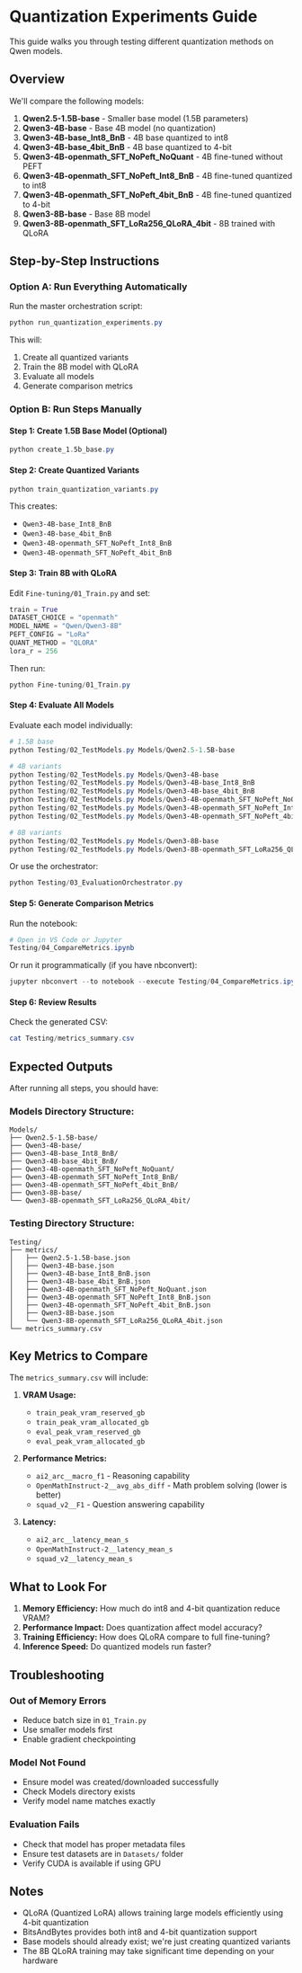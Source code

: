 # Quantization Experiments Guide

This guide walks you through testing different quantization methods on Qwen models.

## Overview

We'll compare the following models:
1. **Qwen2.5-1.5B-base** - Smaller base model (1.5B parameters)
2. **Qwen3-4B-base** - Base 4B model (no quantization)
3. **Qwen3-4B-base_Int8_BnB** - 4B base quantized to int8
4. **Qwen3-4B-base_4bit_BnB** - 4B base quantized to 4-bit
5. **Qwen3-4B-openmath_SFT_NoPeft_NoQuant** - 4B fine-tuned without PEFT
6. **Qwen3-4B-openmath_SFT_NoPeft_Int8_BnB** - 4B fine-tuned quantized to int8
7. **Qwen3-4B-openmath_SFT_NoPeft_4bit_BnB** - 4B fine-tuned quantized to 4-bit
8. **Qwen3-8B-base** - Base 8B model
9. **Qwen3-8B-openmath_SFT_LoRa256_QLoRA_4bit** - 8B trained with QLoRA

## Step-by-Step Instructions

### Option A: Run Everything Automatically

Run the master orchestration script:

```powershell
python run_quantization_experiments.py
```

This will:
1. Create all quantized variants
2. Train the 8B model with QLoRA
3. Evaluate all models
4. Generate comparison metrics

### Option B: Run Steps Manually

#### Step 1: Create 1.5B Base Model (Optional)

```powershell
python create_1.5b_base.py
```

#### Step 2: Create Quantized Variants

```powershell
python train_quantization_variants.py
```

This creates:
- `Qwen3-4B-base_Int8_BnB`
- `Qwen3-4B-base_4bit_BnB`
- `Qwen3-4B-openmath_SFT_NoPeft_Int8_BnB`
- `Qwen3-4B-openmath_SFT_NoPeft_4bit_BnB`

#### Step 3: Train 8B with QLoRA

Edit `Fine-tuning/01_Train.py` and set:
```python
train = True
DATASET_CHOICE = "openmath"
MODEL_NAME = "Qwen/Qwen3-8B"
PEFT_CONFIG = "LoRa"
QUANT_METHOD = "QLORA"
lora_r = 256
```

Then run:
```powershell
python Fine-tuning/01_Train.py
```

#### Step 4: Evaluate All Models

Evaluate each model individually:

```powershell
# 1.5B base
python Testing/02_TestModels.py Models/Qwen2.5-1.5B-base

# 4B variants
python Testing/02_TestModels.py Models/Qwen3-4B-base
python Testing/02_TestModels.py Models/Qwen3-4B-base_Int8_BnB
python Testing/02_TestModels.py Models/Qwen3-4B-base_4bit_BnB
python Testing/02_TestModels.py Models/Qwen3-4B-openmath_SFT_NoPeft_NoQuant
python Testing/02_TestModels.py Models/Qwen3-4B-openmath_SFT_NoPeft_Int8_BnB
python Testing/02_TestModels.py Models/Qwen3-4B-openmath_SFT_NoPeft_4bit_BnB

# 8B variants
python Testing/02_TestModels.py Models/Qwen3-8B-base
python Testing/02_TestModels.py Models/Qwen3-8B-openmath_SFT_LoRa256_QLoRA_4bit
```

Or use the orchestrator:
```powershell
python Testing/03_EvaluationOrchestrator.py
```

#### Step 5: Generate Comparison Metrics

Run the notebook:
```powershell
# Open in VS Code or Jupyter
Testing/04_CompareMetrics.ipynb
```

Or run it programmatically (if you have nbconvert):
```powershell
jupyter nbconvert --to notebook --execute Testing/04_CompareMetrics.ipynb
```

#### Step 6: Review Results

Check the generated CSV:
```powershell
cat Testing/metrics_summary.csv
```

## Expected Outputs

After running all steps, you should have:

### Models Directory Structure:
```
Models/
├── Qwen2.5-1.5B-base/
├── Qwen3-4B-base/
├── Qwen3-4B-base_Int8_BnB/
├── Qwen3-4B-base_4bit_BnB/
├── Qwen3-4B-openmath_SFT_NoPeft_NoQuant/
├── Qwen3-4B-openmath_SFT_NoPeft_Int8_BnB/
├── Qwen3-4B-openmath_SFT_NoPeft_4bit_BnB/
├── Qwen3-8B-base/
└── Qwen3-8B-openmath_SFT_LoRa256_QLoRA_4bit/
```

### Testing Directory Structure:
```
Testing/
├── metrics/
│   ├── Qwen2.5-1.5B-base.json
│   ├── Qwen3-4B-base.json
│   ├── Qwen3-4B-base_Int8_BnB.json
│   ├── Qwen3-4B-base_4bit_BnB.json
│   ├── Qwen3-4B-openmath_SFT_NoPeft_NoQuant.json
│   ├── Qwen3-4B-openmath_SFT_NoPeft_Int8_BnB.json
│   ├── Qwen3-4B-openmath_SFT_NoPeft_4bit_BnB.json
│   ├── Qwen3-8B-base.json
│   └── Qwen3-8B-openmath_SFT_LoRa256_QLoRA_4bit.json
└── metrics_summary.csv
```

## Key Metrics to Compare

The `metrics_summary.csv` will include:

1. **VRAM Usage:**
   - `train_peak_vram_reserved_gb`
   - `train_peak_vram_allocated_gb`
   - `eval_peak_vram_reserved_gb`
   - `eval_peak_vram_allocated_gb`

2. **Performance Metrics:**
   - `ai2_arc__macro_f1` - Reasoning capability
   - `OpenMathInstruct-2__avg_abs_diff` - Math problem solving (lower is better)
   - `squad_v2__F1` - Question answering capability

3. **Latency:**
   - `ai2_arc__latency_mean_s`
   - `OpenMathInstruct-2__latency_mean_s`
   - `squad_v2__latency_mean_s`

## What to Look For

1. **Memory Efficiency:** How much do int8 and 4-bit quantization reduce VRAM?
2. **Performance Impact:** Does quantization affect model accuracy?
3. **Training Efficiency:** How does QLoRA compare to full fine-tuning?
4. **Inference Speed:** Do quantized models run faster?

## Troubleshooting

### Out of Memory Errors
- Reduce batch size in `01_Train.py`
- Use smaller models first
- Enable gradient checkpointing

### Model Not Found
- Ensure model was created/downloaded successfully
- Check Models directory exists
- Verify model name matches exactly

### Evaluation Fails
- Check that model has proper metadata files
- Ensure test datasets are in `Datasets/` folder
- Verify CUDA is available if using GPU

## Notes

- QLoRA (Quantized LoRA) allows training large models efficiently using 4-bit quantization
- BitsAndBytes provides both int8 and 4-bit quantization support
- Base models should already exist; we're just creating quantized variants
- The 8B QLoRA training may take significant time depending on your hardware

